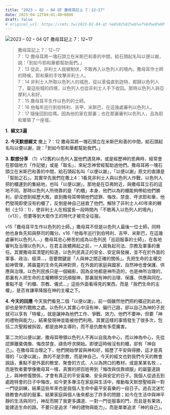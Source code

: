 ```yaml
---
title: "2023 – 02 – 04 QT 撒母耳記上 7：12~17"
date: 2025-04-12T04:01:40+0800
draft: false
# original_url: https://cmtc.tw/2023-02-04-qt-%e6%92%92%e6%af%8d%e8%80%b3%e8%a8%98%e4%b8%8a-7%ef%bc%9a1217
---
```


![2023 – 02 – 04 QT 撒母耳記上 7：12\~17](/images/qt.jpg  "2023 – 02 – 04 QT 撒母耳記上 7：12\~17")

> 撒母耳記上 7：12\~17  
> 7：12 撒母耳將一塊石頭立在米斯巴和善的中間，給石頭起名叫以便以謝，說：「到如今耶和華都幫助我們。」  
> 7：13 從此，非利士人就被制伏，不敢再入以色列人的境內。撒母耳作士師的時候，耶和華的手攻擊非利士人。  
> 7：14 非利士人所取以色列人的城邑，從以革倫直到迦特，都歸以色列人了。屬這些城的四境，以色列人也從非利士人手下收回。那時以色列人與亞摩利人和好。  
> 7：15 撒母耳平生作以色列的士師。  
> 7：16 他每年巡行到伯特利、吉甲、米斯巴，在這幾處審判以色列人。  
> 7：17 隨後回到拉瑪，因為他的家在那裏；也在那裏審判以色列人，且為耶和華築了一座壇。

**1.  經文3遍**

**2. 今天默想經文**
撒上 7：12 撒母耳將一塊石頭立在米斯巴和善的中間，給石頭起名叫以便以謝，說：「到如今耶和華都幫助我們。」

**3. 默想分享**
（1）v12舊約以色列人當他們遇見神，或是經歷神的恩典時，經常會在那個地方「作記號」或是「取名」，來紀念神曾經幫助過他們。撒母耳將一塊石頭立在米斯巴和善的中間，給石頭起名叫「以便以謝」，「以便以謝」原文的直譯是「幫助之石」。其實早先我們在撒上4：1看見非利士人與以色列人作戰，以色列人把約櫃運到的集結地，也叫「以便以謝」，那地是在亞弗附近，與撒母耳立石的這地不同。那時以色列人所倚靠的是「約櫃」本身，他們以為約櫃能夠帶給他們勝利，卻沒想到經歷大敗。直到撒母耳帶領他們認罪、悔改、禁食、呼求耶和華，他們發現即使沒有約櫃了，反倒是神自己拯救了他們，解除了非利士人40年來的轄制（士13：1），使非利士人在相當長一段時間內「不敢再入以色列人的境內」（v13），但要等到大衛作王的時代才被完全征服。

v15「撒母耳平生作以色列的士師。」撒母耳不但是以色列人最後一位士師，同時他也身負先知與祭司的職分。v16「他每年巡行到伯特利、吉甲、米斯巴，在這幾處審判以色列人…」撒母耳忠心勞苦的成為以色列民「巡迴服事的士師」，在各地審判及治理以色列人，在君主政體興起之前，一人肩負起司法、宗教及軍事的重任。其實撒母耳清楚的知道，以色列民真正的安全、安定與發展，並不在於外面的軍事、政治、經濟…，首要關鍵是「人與神之間正確的關係」。先把生命的主權交給神管理，將屬靈的生命先與神對齊，在外面的家庭與國家，自然神也會保護、供應與治理。以色列民族只是一個縮影，因為全地都是神所造的，也是神所治理的，那裏有人把生命的主權轉移交託順服神，那裏就有神的治理、保護、供應與同在。重點不是「約櫃、宗教、儀式…」這些外面看得見的東西，而是「我們生命的主權」，是否肯謙卑降服在神的主權之下。

**4. 今天的回應**
今天我們看見二個「以便以謝」，前一個雖然他們把約櫃迎到此地，卻也是慘烈戰敗之處。以色列人其實心中沒有神，偏行己路，卻以自己為神的子民就可以享有「特權」，就是讓神為他們工作、爭戰、效力。他們不要神，但要「神的禮物與能力」，結果發現神並能被他們利用。其實這樣的事情發生了很多次，包括二次聖殿被拆毀，都是由神主導的，而不是仇敵有多麼厲害。

第二次的以便以謝，撒母耳帶領以色列人不再以自我為中心，而以神為中心，先從認罪離棄偶像、悔改禁食、禱告呼求開始。即使這時候沒有約櫃，卻有「神自己」。在撒母耳治理之下，他們開始學習與神和好，經歷了平安與得勝，這才是真理的「以便以謝」，靠的不是宗教，而是神自己。今天的經文也對我們今天的教會說話，重點不是外面的教堂、聚會的方式、人以為誇口的教材，或是某某名牧…，而是牧者要學像撒母耳一樣，真實的把百姓帶到「悔改與信靠順服」的屬靈道路上，與神修復關係，才會有真正的平安喜樂、安全與安定的日子。我個人從過去到處跑特會的日子中悔改，如今更多專注在家庭與生活中，推動每天默想聖經與一對一門徒訓練，結果這些年來也是我個人生命中最平安喜樂的一段日子。過去沈迷忙碌教會內部的服事，結果家庭與個人後來都出了許多的問題；如今在生活中與神平靜的生活與同行，神反而開了我更多講道、一對一門徒服事的門，而且是有果效，能建造生命的路。不要只是追求「神的禮物與能力」，而是單單追求「神的自己」。

